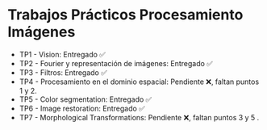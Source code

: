 # Trabajos Prácticos Procesamiento Imágenes
- TP1 - Vision: Entregado ✅
- TP2 - Fourier y representación de imágenes: Entregado ✅
- TP3 - Filtros: Entregado ✅
- TP4 - Procesamiento en el dominio espacial: Pendiente ❌, faltan puntos 1 y 2.
- TP5 - Color segmentation: Entregado ✅
- TP6 - Image restoration: Entregado ✅
- TP7 - Morphological Transformations: Pendiente ❌, faltan puntos 3 y 5 .
